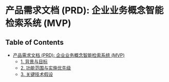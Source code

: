 # 产品需求文档 (PRD): 企业业务概念智能检索系统 (MVP)

## Table of Contents

- [产品需求文档 (PRD): 企业业务概念智能检索系统 (MVP)](#table-of-contents)
  - [1. 背景与目标](#1-背景与目标)
  - [2. 功能范围与实施优先级](#2-功能范围与实施优先级)
  - [3. 关键技术假设](#3-关键技术假设)
